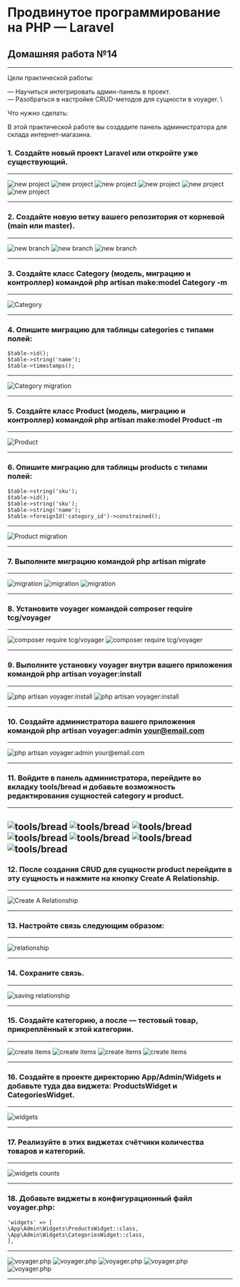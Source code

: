 # Продвинутое программирование на PHP — Laravel
## Домашняя работа №14

---

Цели практической работы:

— Научиться интегрировать админ-панель в проект. \
— Разобраться в настройке CRUD-методов для сущности в voyager. \

Что нужно сделать:

В этой практической работе вы создадите панель администратора для склада интернет-магазина.

### 1. Создайте новый проект Laravel или откройте уже существующий.

---
![new project](storage/app/public/img/1_0.png "new project")
![new project](storage/app/public/img/1_1.png "new project")
![new project](storage/app/public/img/1_2.png "new project")
![new project](storage/app/public/img/1_3.png "new project")
![new project](storage/app/public/img/1_4.png "new project")
![new project](storage/app/public/img/1_5.png "new project")

---

### 2. Создайте новую ветку вашего репозитория от корневой (main или master).

---
![new branch](storage/app/public/img/2_0.png "new branch")
![new branch](storage/app/public/img/2_1.png "new branch")
![new branch](storage/app/public/img/2_2.png "new branch")

---

### 3. Создайте класс Category (модель, миграцию и контроллер) командой php artisan make:model Category -m

---
![Category](storage/app/public/img/3_0.png "Category")

---

### 4. Опишите миграцию для таблицы categories c типами полей:

```
$table->id();
$table->string('name');
$table->timestamps();
```

---
![Category migration](storage/app/public/img/4_0.png "Category migration")

---

### 5. Создайте класс Product (модель, миграцию и контроллер) командой php artisan make:model Product -m

---
![Product](storage/app/public/img/5_0.png "Product")

---

### 6. Опишите миграцию для таблицы products c типами полей:

```
$table->string('sku');
$table->id();
$table->string('sku');
$table->string('name');
$table->foreignId('category_id')->constrained();
```

---
![Product migration](storage/app/public/img/6_0.png "Product migration")

---

### 7. Выполните миграцию командой php artisan migrate

---
![migration](storage\app\public\img\7_0.png "migration")
![migration](storage/app/public/img/7_1.png "migration")
![migration](storage/app/public/img/7_2.png "migration")

---

### 8. Установите voyager командой composer require tcg/voyager

---
![composer require tcg/voyager](storage/app/public/img/8_0.png "composer require tcg/voyager")
![composer require tcg/voyager](storage/app/public/img/8_1.png "composer require tcg/voyager")

---

### 9. Выполните установку voyager внутри вашего приложения командой php artisan voyager:install

---
![php artisan voyager:install](storage/app/public/img/9_0.png "php artisan voyager:install")
![php artisan voyager:install](storage/app/public/img/9_1.png "php artisan voyager:install")

---

### 10. Создайте администратора вашего приложения командой php artisan voyager:admin your@email.com

---
![php artisan voyager:admin your@email.com](storage/app/public/img/10_0.png "php artisan voyager:admin your@email.com")

---

### 11. Войдите в панель администратора, перейдите во вкладку tools/bread и добавьте возможность редактирования сущностей category и product.

---
![tools/bread](storage/app/public/img/11_0.png "tools/bread")
![tools/bread](storage/app/public/img/11_1.png "tools/bread")
![tools/bread](storage/app/public/img/11_2.png "tools/bread")
![tools/bread](storage/app/public/img/11_3.png "tools/bread")
![tools/bread](storage/app/public/img/11_4.png "tools/bread")
![tools/bread](storage/app/public/img/11_5.png "tools/bread")
![tools/bread](storage/app/public/img/11_6.png "tools/bread")
---

### 12. После создания CRUD для сущности product перейдите в эту сущность и нажмите на кнопку Create A Relationship.

---
![Create A Relationship](storage/app/public/img/12_0.png "Create A Relationship")

---

### 13. Настройте связь следующим образом:

---
![relationship](storage/app/public/img/13_0.png "relationship")

---
    
### 14. Сохраните связь.

---
![saving relationship](storage/app/public/img/14_0.png "saving relationship")

---

### 15. Создайте категорию, а после — тестовый товар, прикреплённый к этой категории.

---
![create items](storage/app/public/img/15_0.png "create items")
![create items](storage/app/public/img/15_1.png "create items")
![create items](storage/app/public/img/15_2.png "create items")
![create items](storage/app/public/img/15_3.png "create items")

---

### 16. Создайте в проекте директорию App/Admin/Widgets и добавьте туда два виджета: ProductsWidget и CategoriesWidget.

---
![widgets](storage/app/public/img/16_0.png "widgets")

---

### 17. Реализуйте в этих виджетах счётчики количества товаров и категорий.

---
![widgets counts](storage/app/public/img/17_0.png "widgets counts")

---

### 18. Добавьте виджеты в конфигурационный файл voyager.php:

```
'widgets' => [
\App\Admin\Widgets\ProductsWidget::class,
\App\Admin\Widgets\CategoriesWidget::class,
],
```

---
![voyager.php](storage/app/public/img/18_0.png "voyager.php")
![voyager.php](storage/app/public/img/18_1.png "voyager.php")
![voyager.php](storage/app/public/img/18_2.png "voyager.php")
![voyager.php](storage/app/public/img/18_3.png "voyager.php")
![voyager.php](storage/app/public/img/18_4.png "voyager.php")

---
